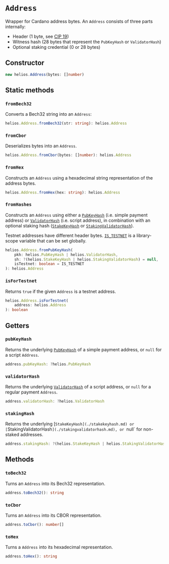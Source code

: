 # `Address`

Wrapper for Cardano address bytes. An `Address` consists of three parts internally:

  * Header (1 byte, see [CIP 19](https://cips.cardano.org/cips/cip19/))
  * Witness hash (28 bytes that represent the `PubKeyHash` or `ValidatorHash`)
  * Optional staking credential (0 or 28 bytes)

## Constructor

```ts
new helios.Address(bytes: []number)
```

## Static methods

### `fromBech32`

Converts a Bech32 string into an `Address`:

```ts
helios.Address.fromBech32(str: string): helios.Address
```

### `fromCbor`

Deserializes bytes into an `Address`.

```ts
helios.Address.fromCbor(bytes: []number): helios.Address
```

### `fromHex`

Constructs an `Address` using a hexadecimal string representation of the address bytes.

```ts
helios.Address.fromHex(hex: string): helios.Address
```

### `fromHashes`

Constructs an `Address` using either a [`PubKeyHash`](./pubkeyhash.md) (i.e. simple payment address) or [`ValidatorHash`](./validatorhash.md) (i.e. script address), in combination with an optional staking hash ([`StakeKeyHash`](./stakekeyhash.md) or [`StakingValidatorHash`](./stakingvalidatorhash.md)).

Testnet addresses have different header bytes. [`IS_TESTNET`](./globals.md) is a library-scope variable that can be set globally.

```ts
helios.Address.fromPubKeyHash(
    pkh: helios.PubKeyHash | helios.ValidatorHash,
    sh: ?(helios.StakeKeyHash | helios.StakingValidatorHash) = null,
    isTestnet: boolean = IS_TESTNET
): helios.Address
```

### `isForTestnet`

Returns `true` if the given `Address` is a testnet address.

```ts
helios.Address.isForTestnet(
    address: helios.Address
): boolean
```

## Getters

### `pubKeyHash`

Returns the underlying [`PubKeyHash`](./pubkeyhash.md) of a simple payment address, or `null` for a script `Address`.

```ts
address.pubKeyHash: ?helios.PubKeyHash
```

### `validatorHash`

Returns the underlying [`ValidatorHash`](./validatorhash.md) of a script address, or `null` for a regular payment `Address`.

```ts
address.validatorHash: ?helios.ValidatorHash
```

### `stakingHash`

Returns the underlying [`StakeKeyHash](./stakekeyhash.md) or [`StakingValidatorHash`](./stakingvalidatorhash.md), or `null` for non-staked addresses.

```ts
address.stakingHash: ?(helios.StakeKeyHash | helios.StakingValidatorHash)
```

## Methods

### `toBech32`

Turns an `Address` into its Bech32 representation.

```ts
address.toBech32(): string
```

### `toCbor`

Turns an `Address` into its CBOR representation.

```ts
address.toCbor(): number[]
```

### `toHex`

Turns a `Address` into its hexadecimal representation.

```ts
address.toHex(): string
```